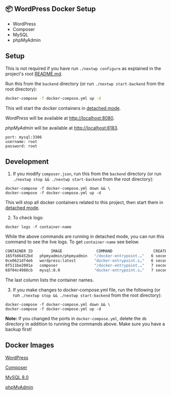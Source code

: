 ## 📦 WordPress Docker Setup

- WordPress
- Composer
- MySQL
- phpMyAdmin

## Setup

This is not required if you have run `./nextwp configure` as explained in the project's root [README.md](https://github.com/itsamoreh/nextjs-headless-wordpress/blob/master/README.md).

Run this from the `backend` directory (or run `./nextwp start-backend` from the root directory):

```bash
docker-compose -f docker-compose.yml up -d
```

This will start the docker containers in [detached mode](https://docs.docker.com/engine/reference/run/#detached--d).

*WordPress* will be available at [http://localhost:8080](http://localhost:8080).

*phpMyAdmin* will be available at [http://localhost:8183](http://localhost:8183).

```shell script
port: mysql:3306
username: root
password: root
```

## Development

1. If you modify `composer.json`, run this from the `backend` directory (or run `./nextwp stop && ./nextwp start-backend` from the root directory):

```shell script
docker-compose -f docker-compose.yml down && \
docker-compose -f docker-compose.yml up -d 
```

This will stop all docker containers related to this project, then start them in [detached mode](https://docs.docker.com/engine/reference/run/#detached--d).

2. To check logs:

```shell script
docker logs -f container-name
```

While the above commands are running in detached mode, you can run this command to see the live logs. To get `container-name` see below.

```bash
CONTAINER ID        IMAGE               COMMAND                  CREATED              STATUS              PORTS                  NAMES
165fb86452bd   phpmyadmin/phpmyadmin   "/docker-entrypoint.…"   6 seconds ago   Up 5 seconds   0.0.0.0:8183->80/tcp, :::8183->80/tcp   backend_phpmyadmin_1
0ce0621df4e6   wordpress:latest        "docker-entrypoint.s…"   6 seconds ago   Up 5 seconds   0.0.0.0:8080->80/tcp, :::8080->80/tcp   backend_wordpress_1
8f511be2001e   composer                "/docker-entrypoint.…"   7 seconds ago   Up 6 seconds                                           backend_composer_1
68f04c4988cb   mysql:8.0               "docker-entrypoint.s…"   7 seconds ago   Up 6 seconds   3306/tcp, 33060/tcp                     backend_mysql_1
```

The last column lists the container names.

3. If you make changes to docker-compose.yml file, run the following (or run `./nextwp stop && ./nextwp start-backend` from the root directory):

```shell script
docker-compose -f docker-compose.yml down && \
docker-compose -f docker-compose.yml up -d
```

**Note:** If you changed the ports in `docker-compose.yml`, delete the `db` directory in addition to running the commands above. Make sure you have a backup first!

## Docker Images

[WordPress](https://hub.docker.com/_/wordpress)

[Composer](https://hub.docker.com/_/composer)

[MySQL 8.0](https://hub.docker.com/_/mysql)

[phpMyAdmin](https://hub.docker.com/_/phpmyadmin)
